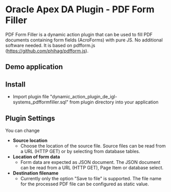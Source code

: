 # Oracle Apex DA Plugin - PDF Form Filler
PDF Form Filler is a dynamic action plugin that can be used to fill PDF documents containing form fields (AcroForms) with pure JS. No additional software needed. It is based on pdfform.js (https://github.com/phihag/pdfform.js).

## Demo application

## Install
- Import plugin file "dynamic_action_plugin_de_igl-systems_pdfformfiller.sql" from plugin directory into your application

## Plugin Settings
You can change
- **Source location**
  - Choose the location of the source file. Source files can be read from a URL (HTTP GET) or by selecting from database tables.
- **Location of form data**
  - Form data are expected as JSON document. The JSON document can be read from a URL (HTTP GET), Page Item or database select.
- **Destination filename**
  - Currently only the option "Save to file" is supported. The file name for the processed PDF file can be configured as static value.
